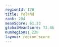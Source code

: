 ```yaml
---
regionId: 178
title: Poland
rank: 204
meanScore: 61.23
globalMeanScore: 73.46
numRegions: 220
layout: region_score
---
```

